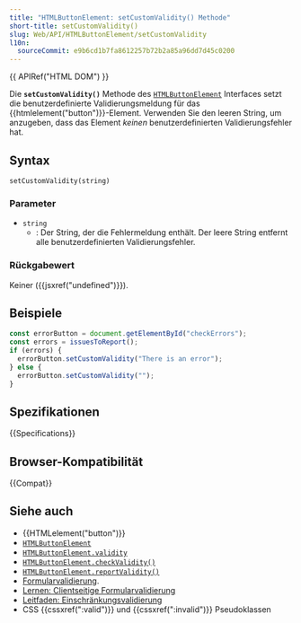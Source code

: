 ```yaml
---
title: "HTMLButtonElement: setCustomValidity() Methode"
short-title: setCustomValidity()
slug: Web/API/HTMLButtonElement/setCustomValidity
l10n:
  sourceCommit: e9b6cd1b7fa8612257b72b2a85a96dd7d45c0200
---
```


{{ APIRef("HTML DOM") }}

Die **`setCustomValidity()`** Methode des [`HTMLButtonElement`](/de/docs/Web/API/HTMLButtonElement) Interfaces setzt die benutzerdefinierte Validierungsmeldung für das {{htmlelement("button")}}-Element. Verwenden Sie den leeren String, um anzugeben, dass das Element _keinen_ benutzerdefinierten Validierungsfehler hat.

## Syntax

```js-nolint
setCustomValidity(string)
```

### Parameter

- `string`
  - : Der String, der die Fehlermeldung enthält. Der leere String entfernt alle benutzerdefinierten Validierungsfehler.

### Rückgabewert

Keiner ({{jsxref("undefined")}}).

## Beispiele

```js
const errorButton = document.getElementById("checkErrors");
const errors = issuesToReport();
if (errors) {
  errorButton.setCustomValidity("There is an error");
} else {
  errorButton.setCustomValidity("");
}
```

## Spezifikationen

{{Specifications}}

## Browser-Kompatibilität

{{Compat}}

## Siehe auch

- {{HTMLelement("button")}}
- [`HTMLButtonElement`](/de/docs/Web/API/HTMLButtonElement)
- [`HTMLButtonElement.validity`](/de/docs/Web/API/HTMLButtonElement/validity)
- [`HTMLButtonElement.checkValidity()`](/de/docs/Web/API/HTMLButtonElement/checkValidity)
- [`HTMLButtonElement.reportValidity()`](/de/docs/Web/API/HTMLButtonElement/reportValidity)
- [Formularvalidierung](/de/docs/Web/HTML/Guides/Constraint_validation).
- [Lernen: Clientseitige Formularvalidierung](/de/docs/Learn_web_development/Extensions/Forms/Form_validation)
- [Leitfaden: Einschränkungsvalidierung](/de/docs/Web/HTML/Guides/Constraint_validation)
- CSS {{cssxref(":valid")}} und {{cssxref(":invalid")}} Pseudoklassen
